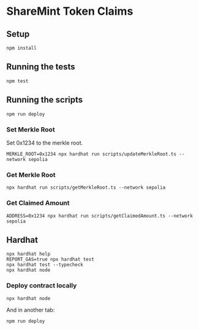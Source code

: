 # ShareMint Token Claims

## Setup

```shell
npm install
```

## Running the tests

```shell
npm test
```

## Running the scripts

```shell
npm run deploy
```

### Set Merkle Root

Set 0x1234 to the merkle root.

```shell
MERKLE_ROOT=0x1234 npx hardhat run scripts/updateMerkleRoot.ts --network sepolia
```

### Get Merkle Root

```shell
npx hardhat run scripts/getMerkleRoot.ts --network sepolia
```

### Get Claimed Amount

```shell
ADDRESS=0x1234 npx hardhat run scripts/getClaimedAmount.ts --network sepolia
```

## Hardhat

```shell
npx hardhat help
REPORT_GAS=true npx hardhat test
npx hardhat test --typecheck
npx hardhat node
```

### Deploy contract locally

```shell
npx hardhat node
```

And in another tab:

```shell
npm run deploy
```

